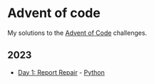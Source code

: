 # Advent of code

My solutions to the [Advent of Code](https://adventofcode.com/) challenges.

## 2023

- [Day 1: Report Repair](https://adventofcode.com/2023/day/1) - [Python](2023/day1.py)

